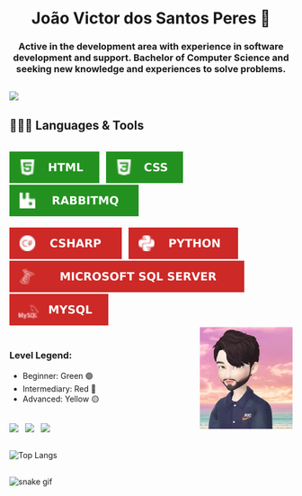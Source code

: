 <h1 align = "center"> João Victor dos Santos Peres 👋 </h1>

<h3 align = "center"> Active in the development area with experience in software development and support. Bachelor of Computer Science and seeking new knowledge and experiences to solve problems. </h3>

##

<!-- ![Victor Peres GitHub stats](https://github-readme-stats.vercel.app/api?username=victorperes02&show_icons=true&theme=radical) -->
<img src = "https://github-readme-stats.vercel.app/api?username=victorperes02&show_icons=true&theme=radical"/> 

##

## 👨🏻‍💻 Languages & Tools<br>
<br>


<div>	
<img src = "https://github.com/victorperes02/victorperes02/blob/main/imagens/2-HTML.svg" />
&nbsp;
<img src = "https://github.com/victorperes02/victorperes02/blob/main/imagens/2-CSS.svg"/>
&nbsp;
<img src = "https://github.com/victorperes02/victorperes02/blob/main/imagens/2-Rabbitt.svg"/>
</div>

<br>

<div>
  
<img src = "https://github.com/victorperes02/victorperes02/blob/main/imagens/3-CSHARP.svg"/>
&nbsp;
<img src = "https://github.com/victorperes02/victorperes02/blob/main/imagens/1-PYTHON.svg"/>
&nbsp;
<img src = "https://github.com/victorperes02/victorperes02/blob/main/imagens/1-SqlServer.svg"/>
&nbsp;
<img src = "https://github.com/victorperes02/victorperes02/blob/main/imagens/1-MySql.svg"/>
<div>
<img heigth = "165" width = "165" align = "right" src = "https://github.com/victorperes02/victorperes02/blob/main/imagens/Gif%20Victor%20Peres%20Perfil.gif"/>
</div>


<br>
<div>
  
### Level Legend:
- Beginner: Green 🟢 <!--#239120-->
- Intermediary: Red 🔴 <!--#cc2927-->
- Advanced: Yellow 🟡

</div>

##

<div>
<a href = "https://www.linkedin.com/in/victor-peres-138028163/"> <img src = "https://img.shields.io/badge/LinkedIn-0077B5?style=for-the-badge&logo=linkedin&logoColor=white"></a>
&nbsp;
<a href = "a"> <img src = "https://img.shields.io/badge/Gmail-D14836?style=for-the-badge&logo=gmail&logoColor=white"></a>
&nbsp;
<a href = "a"> <img src = "https://img.shields.io/badge/WhatsApp-25D366?style=for-the-badge&logo=whatsapp&logoColor=white"></a>
&nbsp;
</div>

##

![Top Langs](https://github-readme-stats.vercel.app/api/top-langs/?username=victorperes02&layout=compact&theme=radical)

##

![snake gif](https://github.com/victorperes02/victorperes02/blob/output/github-contribution-grid-snake.svg)
